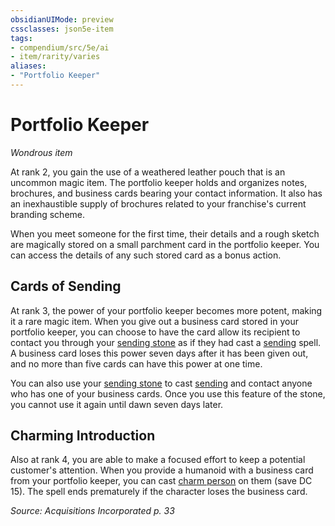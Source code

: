 ```yaml
---
obsidianUIMode: preview
cssclasses: json5e-item
tags:
- compendium/src/5e/ai
- item/rarity/varies
aliases: 
- "Portfolio Keeper"
---
```

# Portfolio Keeper
*Wondrous item*  


At rank 2, you gain the use of a weathered leather pouch that is an uncommon magic item. The portfolio keeper holds and organizes notes, brochures, and business cards bearing your contact information. It also has an inexhaustible supply of brochures related to your franchise's current branding scheme.

When you meet someone for the first time, their details and a rough sketch are magically stored on a small parchment card in the portfolio keeper. You can access the details of any such stored card as a bonus action.

## Cards of Sending

At rank 3, the power of your portfolio keeper becomes more potent, making it a rare magic item. When you give out a business card stored in your portfolio keeper, you can choose to have the card allow its recipient to contact you through your [sending stone](Mechanics/items/sending-stone-ai.md) as if they had cast a [sending](Mechanics/spells/sending.md) spell. A business card loses this power seven days after it has been given out, and no more than five cards can have this power at one time.

You can also use your [sending stone](Mechanics/items/sending-stone-ai.md) to cast [sending](Mechanics/spells/sending.md) and contact anyone who has one of your business cards. Once you use this feature of the stone, you cannot use it again until dawn seven days later.

## Charming Introduction

Also at rank 4, you are able to make a focused effort to keep a potential customer's attention. When you provide a humanoid with a business card from your portfolio keeper, you can cast [charm person](Mechanics/spells/charm-person.md) on them (save DC 15). The spell ends prematurely if the character loses the business card.

*Source: Acquisitions Incorporated p. 33*